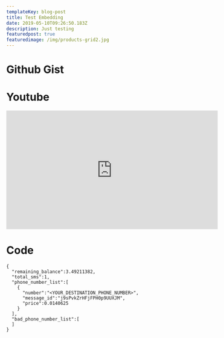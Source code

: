 ```yaml
---
templateKey: blog-post
title: Test Embedding
date: 2019-05-10T09:26:50.183Z
description: Just testing
featuredpost: true
featuredimage: /img/products-grid2.jpg
---
```

# Github Gist

<script src="https://gist.github.com/patipol/4e66a0332d51bfb4db3f4e823807ab91.js"></script>

# Youtube

<iframe width="560" height="315" src="https://www.youtube.com/embed/SQJ5gvU5WDg" frameborder="0" allow="accelerometer; autoplay; encrypted-media; gyroscope; picture-in-picture" allowfullscreen></iframe>

# Code

```
{
  "remaining_balance":3.49211382,
  "total_sms":1,
  "phone_number_list":[
    {
      "number":"<YOUR_DESTINATION_PHONE_NUMBER>",
      "message_id":"j9sPvkZrHFjFPH0p9UUXJM",
      "price":0.0140625
    }
  ],
  "bad_phone_number_list":[
  ]
}
```
